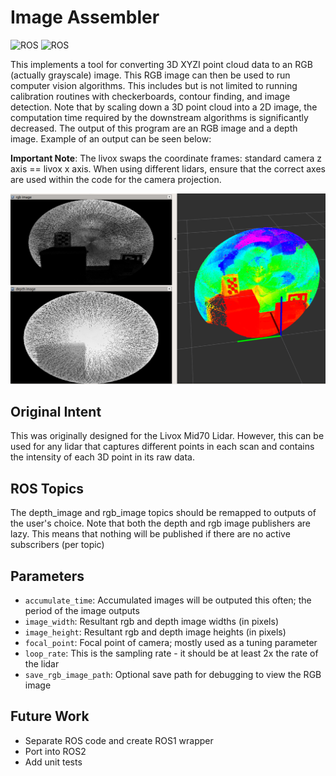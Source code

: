 # Image Assembler

![ROS](https://img.shields.io/badge/ROS-Melodic-brightgreen.svg)
![ROS](https://img.shields.io/badge/ROS-Noetic-brightgreen.svg)

This implements a tool for converting 3D XYZI point cloud data to an RGB
(actually grayscale) image. This RGB image can then be used to run computer
vision algorithms. This includes but is not limited to running calibration
routines with checkerboards, contour finding, and image detection. Note that by
scaling down a 3D point cloud into a 2D image, the computation time required by
the downstream algorithms is significantly decreased. The output of this program
are an RGB image and a depth image. Example of an output can be seen below:

**Important Note**: The livox swaps the coordinate frames: standard camera z
axis == livox x axis. When using different lidars, ensure that the correct axes
are used within the code for the camera projection.

![image](output_example.png)

## Original Intent

This was originally designed for the Livox Mid70 Lidar. However, this can be
used for any lidar that captures different points in each scan and contains the
intensity of each 3D point in its raw data.

## ROS Topics

The depth_image and rgb_image topics should be remapped to outputs of the user's
choice. Note that both the depth and rgb image publishers are lazy. This means
that nothing will be published if there are no active subscribers (per topic)

## Parameters

- ```accumulate_time```: Accumulated images will be outputed this often; the
  period of the image outputs
- ```image_width```: Resultant rgb and depth image widths (in pixels)
- ```image_height```: Resultant rgb and depth image heights (in pixels)
- ```focal_point```: Focal point of camera; mostly used as a tuning parameter
- ```loop_rate```: This is the sampling rate - it should be at least 2x the rate
  of the lidar
- ```save_rgb_image_path```: Optional save path for debugging to view the RGB
  image

## Future Work

- Separate ROS code and create ROS1 wrapper
- Port into ROS2
- Add unit tests
